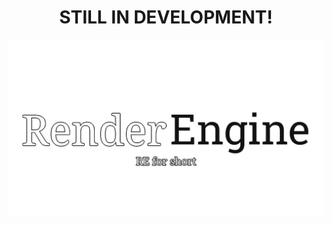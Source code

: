 <h1 align="center">STILL IN DEVELOPMENT!</h1>

![Logo](https://raw.githubusercontent.com/MubinMuhammad/RenderEngine/master/readmeRES/Logo.png)


